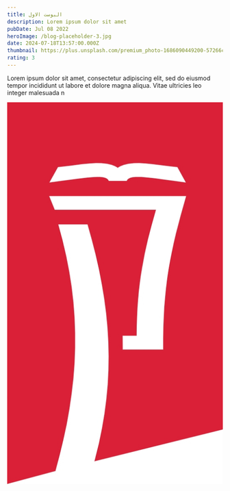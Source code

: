 ```yaml
---
title: البوست الاول
description: Lorem ipsum dolor sit amet
pubDate: Jul 08 2022
heroImage: /blog-placeholder-3.jpg
date: 2024-07-18T13:57:00.000Z
thumbnail: https://plus.unsplash.com/premium_photo-1686090449200-57266c6623a6?q=80&w=2070&auto=format&fit=crop&ixlib=rb-4.0.3&ixid=M3wxMjA3fDB8MHxwaG90by1wYWdlfHx8fGVufDB8fHx8fA%3D%3D
rating: 3
---
```


Lorem ipsum dolor sit amet, consectetur adipiscing elit, sed do eiusmod tempor incididunt ut labore et dolore magna aliqua. Vitae ultricies leo integer malesuada n

![](/public/images/prts_logo.jpg)
